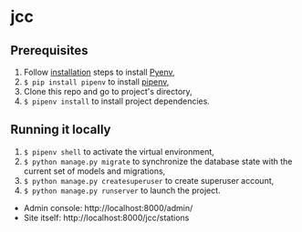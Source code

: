 # jcc

## Prerequisites
1. Follow [installation](https://github.com/pyenv/pyenv#installation) steps to install [Pyenv](https://github.com/pyenv/pyenv),
2. `$ pip install pipenv` to install [pipenv](https://pipenv.pypa.io/en/latest/),
3. Clone this repo and go to project's directory,
4. `$ pipenv install` to install project dependencies.

## Running it locally
1. `$ pipenv shell` to activate the virtual environment,
2. `$ python manage.py migrate` to synchronize the database state with the current set of models and migrations,
3. `$ python manage.py createsuperuser` to create superuser account,
4. `$ python manage.py runserver` to launch the project.

- Admin console: http://localhost:8000/admin/
- Site itself: http://localhost:8000/jcc/stations
